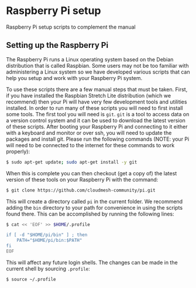 # Raspberry Pi setup

Raspberry Pi setup scripts to complement the manual

## Setting up the Raspberry Pi

The Raspberry Pi runs a Linux operating system based on the Debian distribution
that is called Raspbian. Some users may not be too familiar with administering a
Linux system so we have developed various scripts that can help you setup and
work with your Raspberry Pi system.

To use these scripts there are a few manual steps that must be taken. First, if
you have installed the Raspbian Stretch Lite distribution (which we recommend)
then your Pi will have very few development tools and utilities installed. In
order to run many of these scripts you will need to first install some tools.
The first tool you will need is `git`. `git` is a tool to access data on a
version control system and it can be used to download the latest version of
these scripts. After booting your Raspberry Pi and connecting to it either with
a keyboard and monitor or over ssh, you will need to update the packages and
install git. Please run the following commands (NOTE: your Pi will need to be
connected to the internet for these commands to work properly):

```bash
$ sudo apt-get update; sudo apt-get install -y git
```

When this is complete you can then checkout (get a copy of) the latest version
of these tools on your Raspberry Pi with the command:

```bash
$ git clone https://github.com/cloudmesh-community/pi.git
```

This will create a directory called `pi` in the current folder. We recommend
adding the `bin` directory to your path for convenience in using the scripts
found there. This can be accomplished by running the following lines:

```bash
$ cat << 'EOF' >> $HOME/.profile

if [ -d "$HOME/pi/bin" ] ; then
    PATH="$HOME/pi/bin:$PATH"
fi
EOF
```

This will affect any future login shells. The changes can be made in the current
shell by sourcing `.profile`:

```bash
$ source ~/.profile
```
